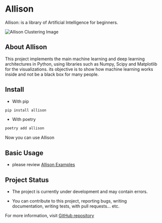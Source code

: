 # **Allison**

Allison: is a library  of Artificial Intelligence for
beginners.

![Allison Clustering Image](https://storage.googleapis.com/kamaqi/training_animation.gif)

## **About Allison**

This project implements the main machine learning and deep learning architectures in Python, 
using libraries such as Numpy, Scipy and Matplotlib for the visualizations. 
its objective is to show how machine learning works
inside and not be a black box for many people.

## **Install**
- With pip
```bash
pip install allison
```
- With poetry
```bash
poetry add allison
```

Now you can use Allison

## **Basic Usage**
- please review [Allison Examples](https://github.com/Mitchell-Mirano/Allison/tree/main/examples)

## Project Status
- The project is currently under development and may contain errors.

- You can contribute to this project, reporting bugs, writing documentation, writing tests, with pull requests... etc.

For more information, visit [GitHub repository](https://github.com/Mitchell-Mirano/Allison)
